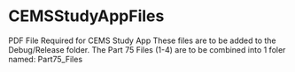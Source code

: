 # CEMSStudyAppFiles
PDF File Required for CEMS Study App
These files are to be added to the Debug/Release folder.
The Part 75 Files (1-4) are to be combined into 1 foler named: Part75_Files
